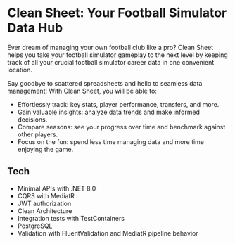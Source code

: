 ﻿# Clean Sheet: Your Football Simulator Data Hub

Ever dream of managing your own football club like a pro? Clean Sheet helps you take your football simulator gameplay to the next level by keeping track of all your crucial football simulator career data in one convenient location.

Say goodbye to scattered spreadsheets and hello to seamless data management! With Clean Sheet, you will be able to:

- Effortlessly track: key stats, player performance, transfers, and more.
- Gain valuable insights: analyze data trends and make informed decisions.
- Compare seasons: see your progress over time and benchmark against other players.
- Focus on the fun: spend less time managing data and more time enjoying the game.

## Tech

- Minimal APIs with .NET 8.0
- CQRS with MediatR
- JWT authorization
- Clean Architecture
- Integration tests with TestContainers
- PostgreSQL
- Validation with FluentValidation and MediatR pipeline behavior
